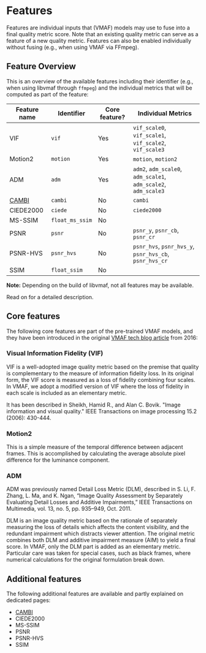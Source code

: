 # Features

Features are individual inputs that (VMAF) models may use to fuse into a final quality metric score. Note that an existing quality metric can serve as a feature of a new quality metric. Features can also be enabled individually without fusing (e.g., when using VMAF via FFmpeg).

## Feature Overview

This is an overview of the available features including their identifier (e.g., when using libvmaf through `ffmpeg`) and the individual metrics that will be computed as part of the feature:

| Feature name      | Identifier      | Core feature? | Individual Metrics                                             |
|-------------------|-----------------|---------------|----------------------------------------------------------------|
| VIF               | `vif`           | Yes           | `vif_scale0`, `vif_scale1`, `vif_scale2`, `vif_scale3`         |
| Motion2           | `motion`        | Yes           | `motion`, `motion2`                                            |
| ADM               | `adm`           | Yes           | `adm2`, `adm_scale0`, `adm_scale1`, `adm_scale2`, `adm_scale3` |
| [CAMBI](cambi.md) | `cambi`         | No            | `cambi`                                                        |
| CIEDE2000         | `ciede`         | No            | `ciede2000`                                                    |
| MS-SSIM           | `float_ms_ssim` | No            |                                                                |
| PSNR              | `psnr`          | No            | `psnr_y`, `psnr_cb`, `psnr_cr`                                 |
| PSNR-HVS          | `psnr_hvs`      | No            | `psnr_hvs`, `psnr_hvs_y`, `psnr_hvs_cb`, `psnr_hvs_cr`         |
| SSIM              | `float_ssim`    | No            |                                                                |

**Note:** Depending on the build of libvmaf, not all features may be available.

Read on for a detailed description.

## Core features

The following core features are part of the pre-trained VMAF models, and they have been introduced in the original [VMAF tech blog article](https://netflixtechblog.com/toward-a-practical-perceptual-video-quality-metric-653f208b9652) from 2016:

### Visual Information Fidelity (VIF)

VIF is a well-adopted image quality metric based on the premise that quality is complementary to the measure of information fidelity loss. In its original form, the VIF score is measured as a loss of fidelity combining four scales. In VMAF, we adopt a modified version of VIF where the loss of fidelity in each scale is included as an elementary metric.

It has been described in Sheikh, Hamid R., and Alan C. Bovik. "Image information and visual quality." IEEE Transactions on image processing 15.2 (2006): 430-444.

### Motion2

This is a simple measure of the temporal difference between adjacent frames. This is accomplished by calculating the average absolute pixel difference for the luminance component.

### ADM

ADM was previously named Detail Loss Metric (DLM), described in S. Li, F. Zhang, L. Ma, and K. Ngan, “Image Quality Assessment by Separately Evaluating Detail Losses and Additive Impairments,” IEEE Transactions on Multimedia, vol. 13, no. 5, pp. 935–949, Oct. 2011.

DLM is an image quality metric based on the rationale of separately measuring the loss of details which affects the content visibility, and the redundant impairment which distracts viewer attention. The original metric combines both DLM and additive impairment measure (AIM) to yield a final score. In VMAF, only the DLM part is added as an elementary metric. Particular care was taken for special cases, such as black frames, where numerical calculations for the original formulation break down.

## Additional features

The following additional features are available and partly explained on dedicated pages:

- [CAMBI](cambi.md)
- CIEDE2000
- MS-SSIM
- PSNR
- PSNR-HVS
- SSIM
